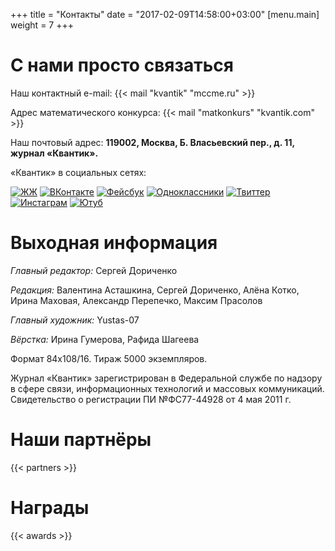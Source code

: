 +++
title = "Контакты"
date = "2017-02-09T14:58:00+03:00"
[menu.main]
  weight = 7
+++


# С нами просто связаться 

Наш контактный e-mail: {{< mail "kvantik" "mccme.ru" >}} 

Адрес математического конкурса: {{< mail "matkonkurs" "kvantik.com" >}} 

Наш почтовый адрес: **119002, Москва, Б. Власьевский пер., д. 11, журнал «Квантик».**


«Квантик» в социальных сетях: 

[![ЖЖ](/img/social/lj_h.png "Живой журнал")](http://kvantik12.livejournal.com/)
[![ВКонтакте](/img/social/vk_h.png "ВКонтакте")](http://vk.com/kvantik12)
[![Фейсбук](/img/social/fb_h.png "Фейсбук")](http://facebook.com/kvantik12)
[![Одноклассники](/img/social/ok_h.png "Одноклассники")](http://ok.ru/kvantik12)
[![Твиттер](/img/social/tw_h.png "Твиттер")](http://twitter.com/kvantik_journal)
[![Инстаграм](/img/social/ig_h.png "Инстаграм")](http://instagram.com/kvantik12/)
[![Ютуб](/img/social/yt_h.png "Ютуб")](http://www.youtube.com/user/kvantik12)

# Выходная информация
*Главный редактор:* Сергей Дориченко  

*Редакция:* Валентина Асташкина, Сергей Дориченко, Алёна Котко, Ирина Маховая, Александр Перепечко, Максим Прасолов

*Главный художник:* Yustas-07  

*Вёрстка:* Ирина Гумерова, Рафида Шагеева  

Формат 84х108/16. Тираж 5000 экземпляров.  

Журнал «Квантик» зарегистрирован в Федеральной службе по надзору в сфере связи, информационных технологий и массовых коммуникаций.
Свидетельство о регистрации ПИ №ФС77-44928 от 4 мая 2011 г.

# Наши партнёры

{{< partners >}}

# Награды

{{< awards >}}

